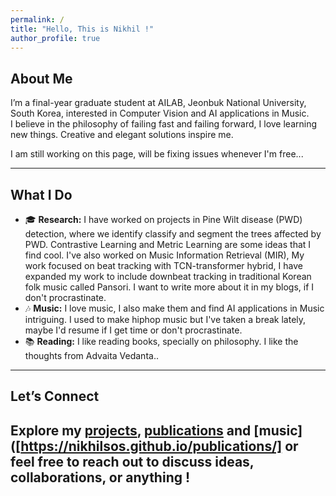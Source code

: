 ```yaml
---
permalink: /
title: "Hello, This is Nikhil !"
author_profile: true
---
```


## About Me  
I’m a final-year graduate student at AILAB, Jeonbuk National University, South Korea, interested in Computer Vision and AI applications in Music.  
I believe in the philosophy of failing fast and failing forward, I love learning new things. Creative and elegant solutions inspire me. 

I am still working on this page, will be fixing issues whenever I'm free... 

---

## What I Do  

- 🎓 **Research:** I have worked on projects in Pine Wilt disease (PWD) detection, where we identify classify and segment the trees affected by PWD. Contrastive Learning and Metric Learning are some ideas that I find cool.
I've also worked on Music Information Retrieval (MIR), My work focused on beat tracking with TCN-transformer hybrid, I have expanded my work to include downbeat tracking in traditional Korean folk music called Pansori. I want to write more about it in my blogs, if I don't procrastinate. 
- 🎶 **Music:** I love music, I also make them and find AI applications in Music intriguing. I used to make hiphop music but I've taken a break lately, maybe I'd resume if I get time or don't procrastinate.
- 📚 **Reading:** I like reading books, specially on philosophy. I like the thoughts from Advaita Vedanta..
---

## Let’s Connect  

Explore my **[projects](https://github.com/academicpages)**, **[publications](https://nikhilsos.github.io/publications/)** and **[music]([https://nikhilsos.github.io/publications/]**  or feel free to reach out to discuss ideas, collaborations, or anything !  
---
